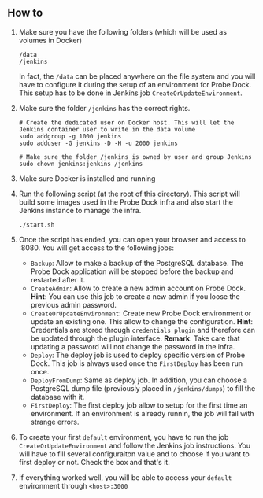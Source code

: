 ## How to

1. Make sure you have the following folders (which will be used as volumes in Docker)

    ```
    /data
    /jenkins
    ```
    
    In fact, the `/data` can be placed anywhere on the file system and you will have to configure it during the setup of
    an environment for Probe Dock. This setup has to be done in Jenkins job `CreateOrUpdateEnvironment`.

2. Make sure the folder `/jenkins` has the correct rights.

    ```
    # Create the dedicated user on Docker host. This will let the Jenkins container user to write in the data volume
    sudo addgroup -g 1000 jenkins
    sudo adduser -G jenkins -D -H -u 2000 jenkins
    
    # Make sure the folder /jenkins is owned by user and group Jenkins
    sudo chown jenkins:jenkins /jenkins
    ```

3. Make sure Docker is installed and running

4. Run the following script (at the root of this directory). This script will build some images used in the Probe Dock
infra and also start the Jenkins instance to manage the infra.

    ```
    ./start.sh
    ```

5. Once the script has ended, you can open your browser and access to <jenkinsHost>:8080. You will get access to the following jobs:

    * `Backup`: Allow to make a backup of the PostgreSQL database. The Probe Dock application will be stopped before the backup and restarted after it.
    * `CreateAdmin`: Allow to create a new admin account on Probe Dock. **Hint**: You can use this job to create a new admin if you loose the previous admin password.
    * `CreateOrUpdateEnvironment`: Create new Probe Dock environment or update an existing one. This allow to change the configuration. **Hint**: Credentials are stored through `credentials plugin` and therefore can be updated through the plugin interface. **Remark**: Take care that updating a password will not change the password in the infra.
    * `Deploy`: The deploy job is used to deploy specific version of Probe Dock. This job is always used once the `FirstDeploy` has been run once.
    * `DeployFromDump`: Same as deploy job. In addition, you can choose a PostgreSQL dump file (previously placed in `/jenkins/dumps`) to fill the database with it.
    * `FirstDeploy`: The first deploy job allow to setup for the first time an environment. If an environment is already runnin, the job will fail with strange errors.

6. To create your first `default` environment, you have to run the job `CreateOrUpdateEnvironment` and follow the Jenkins job instructions. You will have to fill several configuraiton value and to choose if you want to first deploy or not. Check the box and that's it.

7. If everything worked well, you will be able to access your `default` environment through `<host>:3000`